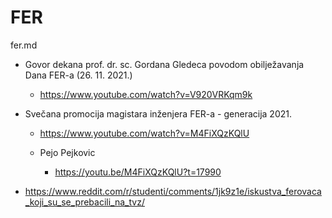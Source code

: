 # FER

fer.md

*   Govor dekana prof. dr. sc. Gordana Gledeca povodom obilježavanja Dana FER-a (26. 11. 2021.)

    *   https://www.youtube.com/watch?v=V920VRKqm9k

*   Svečana promocija magistara inženjera FER-a - generacija 2021.

    *   https://www.youtube.com/watch?v=M4FiXQzKQlU

    *   Pejo Pejkovic

        *   https://youtu.be/M4FiXQzKQlU?t=17990

*   https://www.reddit.com/r/studenti/comments/1jk9z1e/iskustva_ferovaca_koji_su_se_prebacili_na_tvz/

